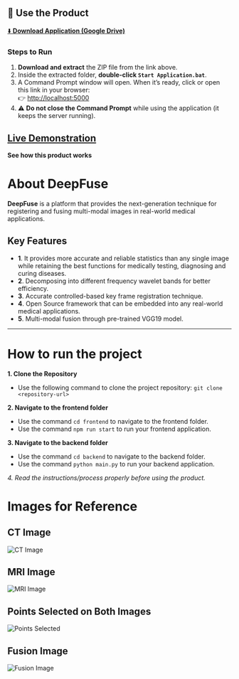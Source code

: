 ## 🚀 Use the Product

[⬇️ **Download Application (Google Drive)**](https://drive.google.com/drive/folders/1WvzvsEvXmM-_jgT683zuTTGSqD46uffg?usp=drive_link)

### Steps to Run
1. **Download and extract** the ZIP file from the link above.  
2. Inside the extracted folder, **double-click `Start Application.bat`**.  
3. A Command Prompt window will open. When it’s ready, click or open this link in your browser:  
   👉 [http://localhost:5000](http://localhost:5000)  
4. ⚠️ **Do not close the Command Prompt** while using the application (it keeps the server running).

## [Live Demonstration](https://www.loom.com/share/92a9a92958354d278b89b57373503f95?sid=8631f864-301d-4d75-980b-9a232a2005d5)
**See how this product works**

# About DeepFuse
**DeepFuse** is a platform that provides the next-generation technique for registering and fusing multi-modal images in real-world medical applications. 

## Key Features
- **1**. It provides more accurate and reliable statistics than any single image while retaining the best functions for medically testing, diagnosing and curing diseases.
- **2**. Decomposing into different frequency wavelet bands for better efficiency.
- **3**. Accurate controlled-based key frame registration technique.
- **4**. Open Source framework that can be embedded into any real-world medical applications.
- **5**. Multi-modal fusion through pre-trained VGG19 model.

-----

# How to run the project

**1. Clone the Repository**

- Use the following command to clone the project repository: ```git clone <repository-url>```

**2. Navigate to the frontend folder**

- Use the command ```cd frontend``` to navigate to the frontend folder.
- Use the command ```npm run start``` to run your frontend application.

**3. Navigate to the backend folder**

- Use the command ```cd backend``` to navigate to the backend folder.
- Use the command ```python main.py``` to run your backend application.

*4. Read the instructions/process properly before using the product.*


# Images for Reference

## CT Image  
![CT Image](https://github.com/user-attachments/assets/e1274cfa-13cf-4b09-8433-5b7b0001672a)  

## MRI Image  
![MRI Image](https://github.com/user-attachments/assets/69422062-5fc5-4764-8c17-8980d9cb4cfb)  

## Points Selected on Both Images  
![Points Selected](https://github.com/user-attachments/assets/03f78d74-f8d6-4df2-8766-94537bbcd837)  

## Fusion Image  
![Fusion Image](https://github.com/user-attachments/assets/5c8c3bf5-6a62-47d2-9842-257a40bc2e3a)  













